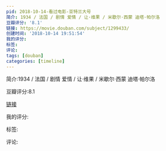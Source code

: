 ```yaml
---
pid: 2018-10-14-看过电影-亚特兰大号
简介: 1934 / 法国 / 剧情 爱情 / 让·维果 / 米歇尔·西蒙 迪塔·帕尔洛
豆瓣评分: '8.1'
链接: https://movie.douban.com/subject/1299433/
创建时间: '2018-10-14 19:51:54'
我的评分:
标签:
评论:
tags: [douban]
categories: [timeline]
---
```

简介:1934 / 法国 / 剧情 爱情 / 让·维果 / 米歇尔·西蒙 迪塔·帕尔洛

豆瓣评分:8.1

[链接](https://movie.douban.com/subject/1299433/)

我的评分:

标签:

评论:

